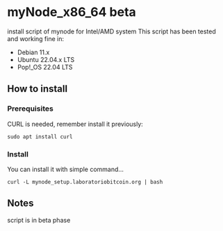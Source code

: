 # myNode_x86_64 beta
install script of mynode for Intel/AMD system
This script has been tested and working fine in:
- Debian 11.x
- Ubuntu 22.04.x LTS
- Pop!_OS 22.04 LTS


## How to install
### Prerequisites
CURL is needed, remember install it previously: 

``` 
sudo apt install curl
```

### Install
You can install it with simple command...
``` 
curl -L mynode_setup.laboratoriobitcoin.org | bash
```

## Notes
script is in beta phase
